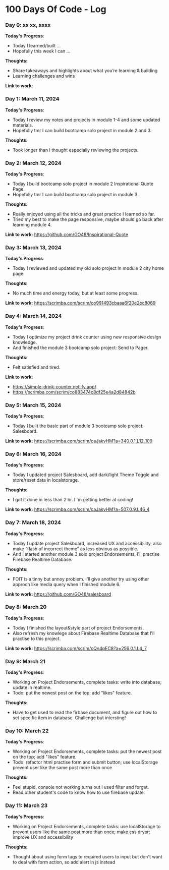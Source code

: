 # 100 Days Of Code - Log

### Day 0: xx xx, xxxx

**Today's Progress**:
- Today I learned/built ...
- Hopefully this week I can ...

**Thoughts:**
- Share takeaways and highlights about what you’re learning & building
- Learning challenges and wins

**Link to work:**

### Day 1: March 11, 2024

**Today's Progress**:
- Today I review my notes and projects in module 1-4 and some updated materials.
- Hopefully tmr I can build bootcamp solo project in module 2 and 3.

**Thoughts:**
- Took longer than I thought especially reviewing the projects.

### Day 2: March 12, 2024

**Today's Progress**:
- Today I build bootcamp solo project in module 2 Inspirational Quote Page.
- Hopefully tmr I can build bootcamp solo project in module 3.

**Thoughts:**
- Really enjoyed using all the tricks and great practice I learned so far.
- Tried my best to make the page responsive, maybe should go back after learning module 4.

**Link to work:** https://github.com/GO48/Inspirational-Quote

### Day 3: March 13, 2024

**Today's Progress**:
- Today I reviewed and updated my old solo project in module 2 city home page.

**Thoughts:**
- No much time and energy today, but at least some progress.

**Link to work:** https://scrimba.com/scrim/co991493cbaaa6f20e2ec8069

### Day 4: March 14, 2024

**Today's Progress**:
- Today I optimize my project drink counter using new responsive design knowledge.
- And finished the module 3 bootcamp solo project: Send to Pager.

**Thoughts:**
- Felt satisfied and tired.

**Link to work:** 
- https://simple-drink-counter.netlify.app/ 
- https://scrimba.com/scrim/co883474c8df25e4a2d84842b

### Day 5: March 15, 2024

**Today's Progress**:
- Today I built the basic part of module 3 bootcamp solo project: Salesboard.

**Link to work:** https://scrimba.com/scrim/caJakvHM?a=340.0.1.L12_109

### Day 6: March 16, 2024

**Today's Progress**:
- Today I updated project Salesboard, add dark/light Theme Toggle and store/reset data in localstorage.

**Thoughts:**
- I got it done in less than 2 hr. I 'm getting better at coding!

**Link to work:** 
https://scrimba.com/scrim/caJakvHM?a=507.0.9.L46_4

### Day 7: March 18, 2024

**Today's Progress**:
- Today I update project Salesboard, increased UX and accessibility, also make “flash of incorrect theme” as less obvious as possible. 
- And I started another module 3 solo project Endorsements. I'll practise Firebase Realtime Database.

**Thoughts:**
- FOIT is a tinny but annoy problem. I'll give another try using other approch like media query when I finished module 6.

**Link to work:** 
https://github.com/GO48/salesboard

### Day 8: March 20

**Today's Progress**:
- Today I finished the layout&style part of project Endorsements.
- Also refresh my knowlege about Firebase Realtime Database that I'll practise to this project.

**Link to work:** https://scrimba.com/scrim/cQn4pEC8?a=256.0.1.L4_7

### Day 9: March 21

**Today's Progress**:
- Working on Project Endorsements, complete tasks: write into database; update in realtime. 
- Todo: put the newest post on the top; add "likes" feature.

**Thoughts:**
- Have to get used to read the firbase document, and figure out how to set specific item in database. Challenge but intersting!

### Day 10: March 22

**Today's Progress**:
- Working on Project Endorsements, complete tasks: put the newest post on the top; add "likes" feature.
- Todo: refactor html practise form and submit button; use localStorage prevent user like the same post more than once

**Thoughts:**
- Feel stupid, console not working turns out I used filter and forget.
- Read other student's code to know how to use firebase update.

### Day 11: March 23

**Today's Progress**:
- Working on Project Endorsements, complete tasks: use localStorage to prevent users like the same post more than once; make css dryer; improve UX and accessibility

**Thoughts:**
- Thought about using form tags to required users to input but don't want to deal with form action, so add alert in js instead